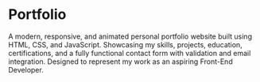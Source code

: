 # Portfolio
A modern, responsive, and animated personal portfolio website built using HTML, CSS, and JavaScript. Showcasing my skills, projects, education, certifications, and a fully functional contact form with validation and email integration. Designed to represent my work as an aspiring Front-End Developer.
